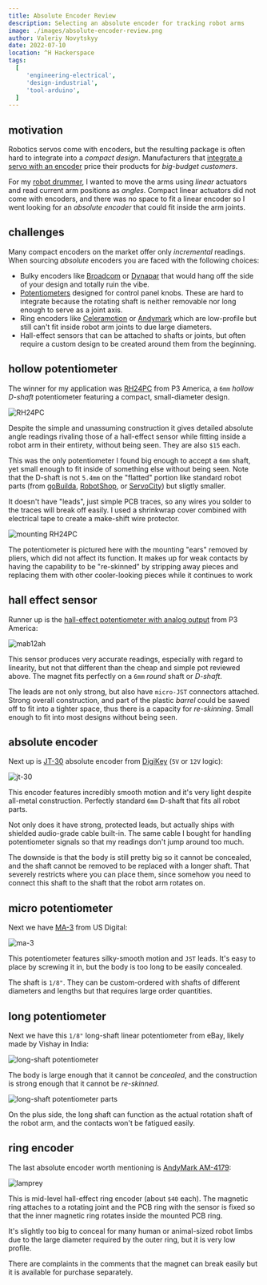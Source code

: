 ```yaml
---
title: Absolute Encoder Review
description: Selecting an absolute encoder for tracking robot arms
image: ./images/absolute-encoder-review.png
author: Valeriy Novytskyy
date: 2022-07-10
location: ^H Hackerspace
tags:
  [
     'engineering-electrical',
     'design-industrial',
     'tool-arduino',
  ]
---
```

## motivation

Robotics servos come with encoders, but the resulting package is often hard to integrate into a *compact design*. Manufacturers that [integrate a servo with an encoder](https://www.robotis.us/dynamixel-p/) price their products for *big-budget customers*.

For my [robot drummer](/projects/drumming-robot), I wanted to move the arms using *linear* actuators and read current arm positions as *angles*. Compact linear actuators did not come with encoders, and there was no space to fit a linear encoder so I went looking for an *absolute encoder* that could fit inside the arm joints.

## challenges

Many compact encoders on the market offer only *incremental* readings. When sourcing *absolute* encoders you are faced with the following choices:

- Bulky encoders like [Broadcom](https://www.digikey.com/en/products/detail/broadcom-limited/AEAT-6012-A06/2210458) or [Dynapar](https://ecatalog.dynapar.com/ecatalog/absolute-encoders/en/AD36) that would hang off the side of your design and totally ruin the vibe.
- [Potentiometers](https://www.digikey.com/en/products/detail/tt-electronics-bi/EN18ABHB11A0F26/16360754) designed for control panel knobs. These are hard to integrate because the rotating shaft is neither removable nor long enough to serve as a joint axis.
- Ring encoders like [Celeramotion](https://www.celeramotion.com/multiturn-incoder) or [Andymark](https://www.andymark.com/products/lamprey-absolute-encoder) which are low-profile but still can't fit inside robot arm joints to due large diameters.
- Hall-effect sensors that can be attached to shafts or joints, but often require a custom design to be created around them from the beginning.

## hollow potentiometer

The winner for my application was [RH24PC](https://p3america.com/rh24pc-110mm-series/) from P3 America, a `6mm` *hollow D-shaft* potentiometer featuring a compact, small-diameter design.

![RH24PC](./images/absolute-encoders-rh24pc.jpeg)

Despite the simple and unassuming construction it gives detailed absolute angle readings rivaling those of a hall-effect sensor while fitting inside a robot arm in their entirety, without being seen. They are also `$15` each.

This was the only potentiometer I found big enough to accept a `6mm` shaft, yet small enough to fit inside of something else without being seen. Note that the D-shaft is not `5.4mm` on the "flatted" portion like standard robot parts (from [goBuilda](https://www.gobilda.com/), [RobotShop](https://www.robotshop.com/), or [ServoCity](https://www.servocity.com/)) but sligtly smaller.

It doesn't have "leads", just simple PCB traces, so any wires you solder to the traces will break off easily. I used a shrinkwrap cover combined with electrical tape to create a make-shift wire protector.

![mounting RH24PC](./images/absolute-encoders-mounting.jpeg)

The potentiometer is pictured here with the mounting "ears" removed by pliers, which did not affect its function. It makes up for weak contacts by having the capability to be "re-skinned" by stripping away pieces and replacing them with other cooler-looking pieces while it continues to work

## hall effect sensor

Runner up is the [hall-effect potentiometer with analog output](https://p3america.com/mab12ah-6-10-0505/) from P3 America:

![mab12ah](./images/absolute-encoders-hall-effect.jpeg)

This sensor produces very accurate readings, especially with regard to linearity, but not that different than the cheap and simple pot reviewed above. The magnet fits perfectly on a `6mm` *round* shaft or *D-shaft*.

The leads are not only strong, but also have `micro-JST` connectors attached. Strong overall construction, and part of the plastic *barrel* could be sawed off to fit into a tighter space, thus there is a capacity for *re-skinning*. Small enough to fit into most designs without being seen.

## absolute encoder

Next up is [JT-30](https://www.digikey.com/en/products/detail/nidec%2Dcopal%2Delectronics/JT30%2D120%2DC00/6469478) absolute encoder from [DigiKey](https://www.digikey.com/) (`5V` or `12V` logic):

![jt-30](./images/absolute-encoders-jt30.jpeg)

This encoder features incredibly smooth motion and it's very light despite all-metal construction. Perfectly standard `6mm` D-shaft that fits all robot parts.

Not only does it have strong, protected leads, but actually ships with shielded audio-grade cable built-in. The same cable I bought for handling potentiometer signals so that my readings don't jump around too much.

The downside is that the body is still pretty big so it cannot be concealed, and the shaft cannot be removed to be replaced with a longer shaft. That severely restricts where you can place them, since somehow you need to connect this shaft to the shaft that the robot arm rotates on.

## micro potentiometer

Next we have [MA-3](https://www.usdigital.com/products/ma3) from US Digital:

![ma-3](./images/absolute-encoders-ma3.jpeg)

This potentiometer features silky-smooth motion and `JST` leads. It's easy to place by screwing it in, but the body is too long to be easily concealed.

The shaft is `1/8"`. They can be custom-ordered with shafts of different diameters and lengths but that requires large order quantities.

## long potentiometer

Next we have this `1/8"` long-shaft linear potentiometer from eBay, likely made by Vishay in India:

![long-shaft potentiometer](./images/absolute-encoders-vishay.jpeg)

The body is large enough that it cannot be *concealed*, and the construction is strong enough that it cannot be *re-skinned*.

![long-shaft potentiometer parts](./images/absolute-encoders-vishay-parts.jpeg)

On the plus side, the long shaft can function as the actual rotation shaft of the robot arm, and the contacts won't be fatigued easily.

## ring encoder

The last absolute encoder worth mentioning is [AndyMark AM-4179](https://www.andymark.com/products/lamprey-absolute-encoder):

![lamprey](./images/absolute-encoders-lamprey.jpeg)

This is mid-level hall-effect ring encoder (about `$40` each). The magnetic ring attaches to a rotating joint and the PCB ring with the sensor is fixed so that the inner magnetic ring rotates inside the mounted PCB ring.

It's slightly too big to conceal for many human or animal-sized robot limbs due to the large diameter required by the outer ring, but it is very low profile.

There are complaints in the comments that the magnet can break easily but it is available for purchase separately.
